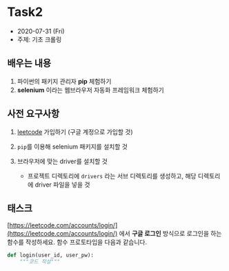 # Task2

- 2020\-07\-31 (Fri)
- 주제: 기초 크롤링

## 배우는 내용

1. 파이썬의 패키지 관리자 **pip** 체험하기
2. **selenium** 이라는 웹브라우저 자동화 프레임워크 체험하기

## 사전 요구사항

1. [leetcode](https://leetcode.com/) 가입하기 (구글 계정으로 가입할 것)
2. `pip`를 이용해 selenium 패키지를 설치할 것
3. 브라우저에 맞는 driver를 설치할 것

   - 프로젝트 디렉토리에 `drivers` 라는 서브 디렉토리를 생성하고, 해당 디렉토리에 driver 파일을 넣을 것

## 태스크

[https://leetcode.com/accounts/login/](https://leetcode.com/accounts/login/) 에서 **구글 로그인** 방식으로 로그인을 하는 함수를 작성하세요. 함수 프로토타입을 다음과 같습니다.

```python
def login(user_id, user_pw):
    """코드 작성"""
```
